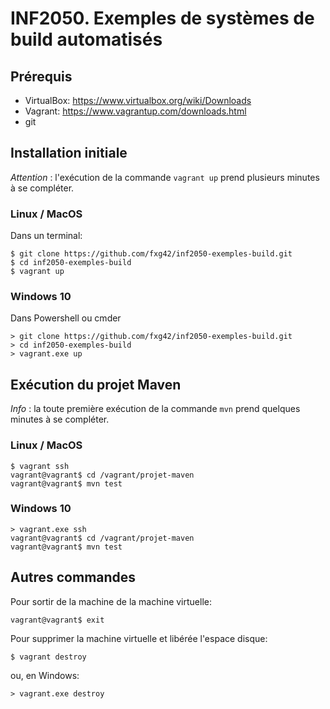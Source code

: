 # INF2050. Exemples de systèmes de build automatisés

## Prérequis

- VirtualBox: https://www.virtualbox.org/wiki/Downloads
- Vagrant: https://www.vagrantup.com/downloads.html
- git


## Installation initiale

*Attention* : l'exécution de la commande `vagrant up` prend plusieurs minutes à se
compléter.

### Linux / MacOS 

Dans un terminal:

    $ git clone https://github.com/fxg42/inf2050-exemples-build.git
    $ cd inf2050-exemples-build
    $ vagrant up

### Windows 10

Dans Powershell ou cmder

    > git clone https://github.com/fxg42/inf2050-exemples-build.git
    > cd inf2050-exemples-build
    > vagrant.exe up


## Exécution du projet Maven

*Info* : la toute première exécution de la commande `mvn` prend quelques minutes à se
compléter.

### Linux / MacOS 

    $ vagrant ssh
    vagrant@vagrant$ cd /vagrant/projet-maven
    vagrant@vagrant$ mvn test

### Windows 10

    > vagrant.exe ssh
    vagrant@vagrant$ cd /vagrant/projet-maven
    vagrant@vagrant$ mvn test


## Autres commandes

Pour sortir de la machine de la machine virtuelle:

    vagrant@vagrant$ exit

Pour supprimer la machine virtuelle et libérée l'espace disque:

    $ vagrant destroy

ou, en Windows:

    > vagrant.exe destroy
